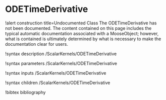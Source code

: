 <!-- MOOSE Documentation Stub: Remove this when content is added. -->

# ODETimeDerivative

!alert construction title=Undocumented Class
The ODETimeDerivative has not been documented. The content contained on this page includes the
typical automatic documentation associated with a MooseObject; however, what is contained is
ultimately determined by what is necessary to make the documentation clear for users.

!syntax description /ScalarKernels/ODETimeDerivative

!syntax parameters /ScalarKernels/ODETimeDerivative

!syntax inputs /ScalarKernels/ODETimeDerivative

!syntax children /ScalarKernels/ODETimeDerivative

!bibtex bibliography
